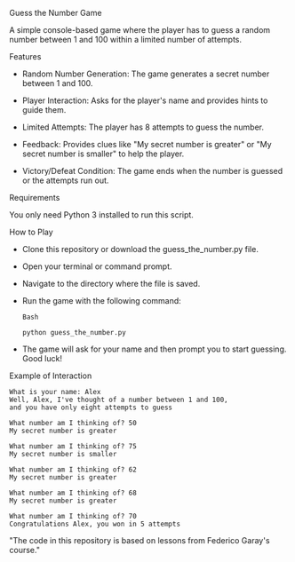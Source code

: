 Guess the Number Game

A simple console-based game where the player has to guess a random number between 1 and 100 within a limited number of attempts.

Features
- Random Number Generation: The game generates a secret number between 1 and 100.

- Player Interaction: Asks for the player's name and provides hints to guide them.

- Limited Attempts: The player has 8 attempts to guess the number.

- Feedback: Provides clues like "My secret number is greater" or "My secret number is smaller" to help the player.

- Victory/Defeat Condition: The game ends when the number is guessed or the attempts run out.

Requirements
  
You only need Python 3 installed to run this script.

How to Play

- Clone this repository or download the guess_the_number.py file.

- Open your terminal or command prompt.

- Navigate to the directory where the file is saved.

- Run the game with the following command:

      Bash
      
      python guess_the_number.py
- The game will ask for your name and then prompt you to start guessing. Good luck!

Example of Interaction

    What is your name: Alex
    Well, Alex, I've thought of a number between 1 and 100,
    and you have only eight attempts to guess
    
    What number am I thinking of? 50
    My secret number is greater
    
    What number am I thinking of? 75
    My secret number is smaller
    
    What number am I thinking of? 62
    My secret number is greater
    
    What number am I thinking of? 68
    My secret number is greater
    
    What number am I thinking of? 70
    Congratulations Alex, you won in 5 attempts

"The code in this repository is based on lessons from Federico Garay's course."

